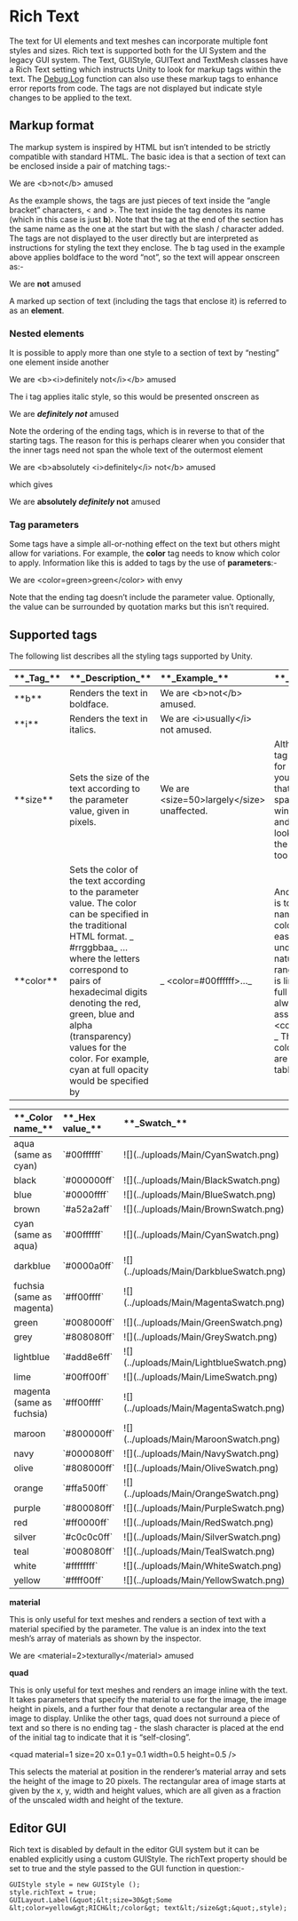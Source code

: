 # Rich Text

<!--BeginSwitchLink--><!--EndSwitchLink-->
<div class="clear"></div>

The text for UI elements and text meshes can incorporate multiple font styles and sizes. Rich text is supported both for the UI System and the legacy GUI system. The Text, GUIStyle, GUIText and TextMesh classes have a <span class="doc-keyword">Rich Text</span> setting which instructs Unity to look for markup tags within the text. The [Debug.Log](../ScriptReference/Debug.Log.html) function can also use these markup tags to enhance error reports from code. The tags are not displayed but indicate style changes to be applied to the text.

## Markup format

The markup system is inspired by HTML but isn’t intended to be strictly compatible with standard HTML. The basic idea is that a section of text can be enclosed inside a pair of matching tags:-

   We are &lt;b&gt;not&lt;/b&gt; amused

As the example shows, the tags are just pieces of text inside the “angle bracket” characters, &lt; and &gt;. The text inside the tag denotes its name (which in this case is just **b**). Note that the tag at the end of the section has the same name as the one at the start but with the slash / character added. The tags are not displayed to the user directly but are interpreted as instructions for styling the text they enclose. The b tag used in the example above applies boldface to the word “not”, so the text will appear onscreen as:-

   We are **not** amused

A marked up section of text (including the tags that enclose it) is referred to as an **element**.

### Nested elements

It is possible to apply more than one style to a section of text by “nesting” one element inside another

   We are &lt;b&gt;&lt;i&gt;definitely not&lt;/i&gt;&lt;/b&gt; amused

The i tag applies italic style, so this would be presented onscreen as

   We are **_definitely not_** amused

Note the ordering of the ending tags, which is in reverse to that of the starting tags. The reason for this is perhaps clearer when you consider that the inner tags need not span the whole text of the outermost element

   We are &lt;b&gt;absolutely &lt;i&gt;definitely&lt;/i&gt; not&lt;/b&gt; amused

which gives

   We are **absolutely _definitely_ not** amused

### Tag parameters

Some tags have a simple all-or-nothing effect on the text but others might allow for variations. For example, the **color** tag needs to know which color to apply. Information like this is added to tags by the use of **parameters**:-

   We are &lt;color=green&gt;green&lt;/color&gt; with envy

Note that the ending tag doesn’t include the parameter value. Optionally, the value can be surrounded by quotation marks but this isn’t required.

## Supported tags

The following list describes all the styling tags supported by Unity.

<table>
<colgroup>
<col style="text-align:left;">
<col style="text-align:left;">
<col style="text-align:left;">
</colgroup>

<thead>
<tr>
	<th style="text-align:left;">**_Tag_**</th>
	<th style="text-align:left;">**_Description_**</th>
	<th style="text-align:left;">**_Example_**</th>
	<th style="text-align:left;">**_Notes_**</th>
</tr>
</thead>

<tbody>
<tr>
	<td style="text-align:left;">**b**</td>
	<td style="text-align:left;">Renders the text in boldface.</td>
	<td style="text-align:left;">   We are &lt;b&gt;not&lt;/b&gt; amused.</td>
	<td style="text-align:left;"></td>
</tr>
<tr>
	<td style="text-align:left;">**i**</td>
	<td style="text-align:left;">Renders the text in italics.</td>
	<td style="text-align:left;">   We are &lt;i&gt;usually&lt;/i&gt; not amused.</td>
	<td style="text-align:left;"></td>
</tr>
<tr>
	<td style="text-align:left;">**size**</td>
	<td style="text-align:left;">Sets the size of the text according to the parameter value, given in pixels.</td>
	<td style="text-align:left;">   We are &lt;size=50&gt;largely&lt;/size&gt; unaffected.</td>
	<td style="text-align:left;">Although this tag is available for Debug.Log, you will find that the line spacing in the window bar and Console looks strange if the size is set too large.</td>
</tr>
<tr>
	<td style="text-align:left;">**color**</td>
	<td style="text-align:left;">Sets the color of the text according to the parameter value. The color can be specified in the traditional HTML format. _   #rrggbbaa_ …where the letters correspond to pairs of hexadecimal digits denoting the red, green, blue and alpha (transparency) values for the color. For example, cyan at full opacity would be specified by</td>
	<td style="text-align:left;">_   &lt;color=#00ffffff&gt;…_</td>
	<td style="text-align:left;">Another option is to use the name of the color. This is easier to understand but naturally, the range of colors is limited and full opacity is always assumed. _   &lt;color=cyan&gt;…_ The available color names are given in the table below.</td>
</tr>
</tbody>
</table>

<table>
<colgroup>
<col style="text-align:left;">
<col style="text-align:left;">
</colgroup>

<thead>
<tr>
	<th style="text-align:left;">**_Color name_**</th>
	<th style="text-align:left;">**_Hex value_**</th>
	<th style="text-align:left;">**_Swatch_**</th>
</tr>
</thead>

<tbody>
<tr>
	<td style="text-align:left;">aqua (same as cyan)</td>
	<td style="text-align:left;">`#00ffffff`</td>
	<td>![](../uploads/Main/CyanSwatch.png)</td>
</tr>
<tr>
	<td style="text-align:left;">black</td>
	<td style="text-align:left;">`#000000ff`</td>
	<td style="text-align:left;">![](../uploads/Main/BlackSwatch.png)</td>
</tr>
<tr>
	<td style="text-align:left;">blue</td>
	<td style="text-align:left;">`#0000ffff`</td>
	<td style="text-align:left;">![](../uploads/Main/BlueSwatch.png)</td>
</tr>
<tr>
	<td style="text-align:left;">brown</td>
	<td style="text-align:left;">`#a52a2aff`</td>
	<td style="text-align:left;">![](../uploads/Main/BrownSwatch.png)</td>
</tr>
<tr>
	<td style="text-align:left;">cyan (same as aqua)</td>
	<td style="text-align:left;">`#00ffffff`</td>
	<td style="text-align:left;">![](../uploads/Main/CyanSwatch.png)</td>
</tr>
<tr>
	<td style="text-align:left;">darkblue</td>
	<td style="text-align:left;">`#0000a0ff`</td>
	<td style="text-align:left;">![](../uploads/Main/DarkblueSwatch.png)</td>
</tr>
<tr>
	<td style="text-align:left;">fuchsia (same as magenta)</td>
	<td style="text-align:left;">`#ff00ffff`</td>
	<td style="text-align:left;">![](../uploads/Main/MagentaSwatch.png)</td>
</tr>
<tr>
	<td style="text-align:left;">green</td>
	<td style="text-align:left;">`#008000ff`</td>
	<td style="text-align:left;">![](../uploads/Main/GreenSwatch.png)</td>
</tr>
<tr>
	<td style="text-align:left;">grey</td>
	<td style="text-align:left;">`#808080ff`</td>
	<td style="text-align:left;">![](../uploads/Main/GreySwatch.png)</td>
</tr>
<tr>
	<td style="text-align:left;">lightblue</td>
	<td style="text-align:left;">`#add8e6ff`</td>
	<td style="text-align:left;">![](../uploads/Main/LightblueSwatch.png)</td>
</tr>
<tr>
	<td style="text-align:left;">lime</td>
	<td style="text-align:left;">`#00ff00ff`</td>
	<td style="text-align:left;">![](../uploads/Main/LimeSwatch.png)</td>
</tr>
<tr>
	<td style="text-align:left;">magenta (same as fuchsia)</td>
	<td style="text-align:left;">`#ff00ffff`</td>
	<td style="text-align:left;">![](../uploads/Main/MagentaSwatch.png)</td>
</tr>
<tr>
	<td style="text-align:left;">maroon</td>
	<td style="text-align:left;">`#800000ff`</td>
	<td style="text-align:left;">![](../uploads/Main/MaroonSwatch.png)</td>
</tr>
<tr>
	<td style="text-align:left;">navy</td>
	<td style="text-align:left;">`#000080ff`</td>
	<td style="text-align:left;">![](../uploads/Main/NavySwatch.png)</td>
</tr>
<tr>
	<td style="text-align:left;">olive</td>
	<td style="text-align:left;">`#808000ff`</td>
	<td style="text-align:left;">![](../uploads/Main/OliveSwatch.png)</td>
</tr>
<tr>
	<td style="text-align:left;">orange</td>
	<td style="text-align:left;">`#ffa500ff`</td>
	<td style="text-align:left;">![](../uploads/Main/OrangeSwatch.png)</td>
</tr>
<tr>
	<td style="text-align:left;">purple</td>
	<td style="text-align:left;">`#800080ff`</td>
	<td style="text-align:left;">![](../uploads/Main/PurpleSwatch.png)</td>
</tr>
<tr>
	<td style="text-align:left;">red</td>
	<td style="text-align:left;">`#ff0000ff`</td>
	<td style="text-align:left;">![](../uploads/Main/RedSwatch.png)</td>
</tr>
<tr>
	<td style="text-align:left;">silver</td>
	<td style="text-align:left;">`#c0c0c0ff`</td>
	<td style="text-align:left;">![](../uploads/Main/SilverSwatch.png)</td>
</tr>
<tr>
	<td style="text-align:left;">teal</td>
	<td style="text-align:left;">`#008080ff`</td>
	<td style="text-align:left;">![](../uploads/Main/TealSwatch.png)</td>
</tr>
<tr>
	<td style="text-align:left;">white</td>
	<td style="text-align:left;">`#ffffffff`</td>
	<td style="text-align:left;">![](../uploads/Main/WhiteSwatch.png)</td>
</tr>
<tr>
	<td style="text-align:left;">yellow</td>
	<td style="text-align:left;">`#ffff00ff`</td>
	<td style="text-align:left;">![](../uploads/Main/YellowSwatch.png)</td>
</tr>
</tbody>
</table>

**material**

This is only useful for text meshes and renders a section of text with a material specified by the parameter. The value is an index into the text mesh’s array of materials as shown by the inspector.

   We are &lt;material=2&gt;texturally&lt;/material&gt; amused

**quad**

This is only useful for text meshes and renders an image inline with the text. It takes parameters that specify the material to use for the image, the image height in pixels, and a further four that denote a rectangular area of the image to display. Unlike the other tags, quad does not surround a piece of text and so there is no ending tag - the slash character is placed at the end of the initial tag to indicate that it is “self-closing”.

   &lt;quad material=1 size=20 x=0.1 y=0.1 width=0.5 height=0.5 /&gt;

This selects the material at position in the renderer’s material array and sets the height of the image to 20 pixels. The rectangular area of image starts at given by the x, y, width and height values, which are all given as a fraction of the unscaled width and height of the texture.

## Editor GUI

Rich text is disabled by default in the editor GUI system but it can be enabled explicitly using a custom GUIStyle. The richText property should be set to true and the style passed to the GUI function in question:-

    GUIStyle style = new GUIStyle ();
    style.richText = true;
    GUILayout.Label(&quot;&lt;size=30&gt;Some &lt;color=yellow&gt;RICH&lt;/color&gt; text&lt;/size&gt;&quot;,style);
    